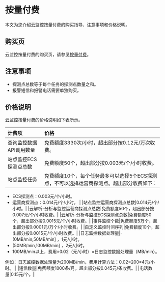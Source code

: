 # 按量付费

本文为您介绍云监控按量付费的购买指导、注意事项和价格说明。

## 购买页

云监控按量付费的购买页，请参见[按量付费](https://common-buy.aliyun.com/?commodityCode=cms_post#/open)。

## 注意事项

-   探测点总数等于每个任务的探测点数量之和。
-   报警短信和报警电话需要单独购买。

## 价格说明

云监控按量付费的价格说明如下表所示。

|计费项|价格|
|:--|:-|
|查询监控数据API调用数量|免费额度3330次/小时，超出部分按0.12元/万次收费。|
|站点监控ECS探测点总数|免费额度50个，超出部分按0.003元/个/小时收费。|
|站点监控任务|免费额度10个，每个任务最多可以选择5个ECS探测点，不可以选择运营商探测点。超出部分收费如下：

-   ECS探测点：0.003元/个/小时。
-   运营商探测点：0.014元/个/小时。 |
|站点监控运营商探测点总数|0.014元/个/小时。|
|云解析-分析与监控运营商探测点总数|免费额度50个，超出部分按0.007元/个/小时收费。|
|云解析-分析与监控ECS探测点总数|免费额度50个，超出部分按0.0015元/个/小时收费。|
|事件监控个数|免费额度5万个，超出部分按0.0001元/万个/小时收费。|
|自定义监控时间序列|免费额度10个，超出部分按0.0015元/个/小时收费。|
|日志监控数据处理量|-   \(0MB/min,50MB/min\] ，1元/小时。
-   \(50MB/min,100MB/min\] ，2元/小时。
-   100MB/min以上，费用=0.02（元/小时）×日志监控数据处理量（MB/min）。

例如：日志监控数据处理量为200MB/min，费用计算方法：0.02×200=4元/小时。 |
|短信数量|免费额度1000条/月，超出部分按0.045元/条收费。|
|电话数量|0.15元/个。|

